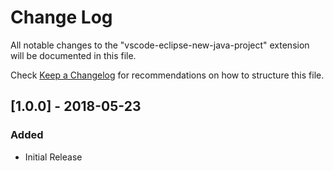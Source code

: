 # Change Log
All notable changes to the "vscode-eclipse-new-java-project" extension will be documented in this file.

Check [Keep a Changelog](http://keepachangelog.com/) for recommendations on how to structure this file.

## [1.0.0] - 2018-05-23
### Added
- Initial Release
